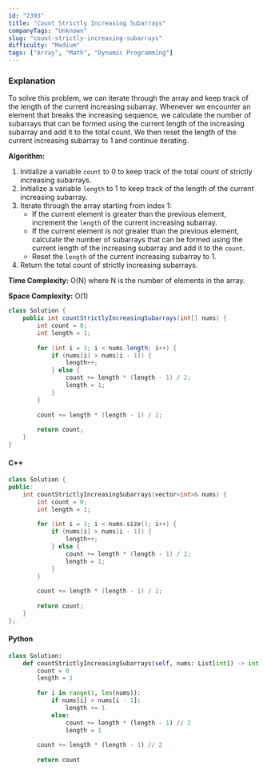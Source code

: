 ```yaml
---
id: "2393"
title: "Count Strictly Increasing Subarrays"
companyTags: "Unknown"
slug: "count-strictly-increasing-subarrays"
difficulty: "Medium"
tags: ["Array", "Math", "Dynamic Programming"]
---
```


### Explanation

To solve this problem, we can iterate through the array and keep track of the length of the current increasing subarray. Whenever we encounter an element that breaks the increasing sequence, we calculate the number of subarrays that can be formed using the current length of the increasing subarray and add it to the total count. We then reset the length of the current increasing subarray to 1 and continue iterating.

**Algorithm:**
1. Initialize a variable `count` to 0 to keep track of the total count of strictly increasing subarrays.
2. Initialize a variable `length` to 1 to keep track of the length of the current increasing subarray.
3. Iterate through the array starting from index 1:
   - If the current element is greater than the previous element, increment the `length` of the current increasing subarray.
   - If the current element is not greater than the previous element, calculate the number of subarrays that can be formed using the current length of the increasing subarray and add it to the `count`.
   - Reset the `length` of the current increasing subarray to 1.
4. Return the total count of strictly increasing subarrays.

**Time Complexity:** O(N) where N is the number of elements in the array.

**Space Complexity:** O(1)

```java
class Solution {
    public int countStrictlyIncreasingSubarrays(int[] nums) {
        int count = 0;
        int length = 1;
        
        for (int i = 1; i < nums.length; i++) {
            if (nums[i] > nums[i - 1]) {
                length++;
            } else {
                count += length * (length - 1) / 2;
                length = 1;
            }
        }
        
        count += length * (length - 1) / 2;
        
        return count;
    }
}
```

#### C++
```cpp
class Solution {
public:
    int countStrictlyIncreasingSubarrays(vector<int>& nums) {
        int count = 0;
        int length = 1;
        
        for (int i = 1; i < nums.size(); i++) {
            if (nums[i] > nums[i - 1]) {
                length++;
            } else {
                count += length * (length - 1) / 2;
                length = 1;
            }
        }
        
        count += length * (length - 1) / 2;
        
        return count;
    }
};
```

#### Python
```python
class Solution:
    def countStrictlyIncreasingSubarrays(self, nums: List[int]) -> int:
        count = 0
        length = 1
        
        for i in range(1, len(nums)):
            if nums[i] > nums[i - 1]:
                length += 1
            else:
                count += length * (length - 1) // 2
                length = 1
        
        count += length * (length - 1) // 2
        
        return count
```